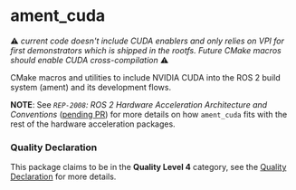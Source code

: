 # ament_cuda

:warning: *current code doesn't include CUDA enablers and only relies on VPI for first demonstrators which is shipped in the rootfs. Future CMake macros should enable CUDA cross-compilation* :warning:

CMake macros and utilities to include NVIDIA CUDA into the ROS 2 build system (ament) and its development flows.

**NOTE**: See *`REP-2008`: ROS 2 Hardware Acceleration Architecture and Conventions* ([pending PR](https://github.com/ros-infrastructure/rep/pull/324)) for more details on how `ament_cuda` fits with the rest of the hardware acceleration packages.

### Quality Declaration

This package claims to be in the **Quality Level 4** category, see the [Quality Declaration](./QUALITY_DECLARATION.md) for more details.
